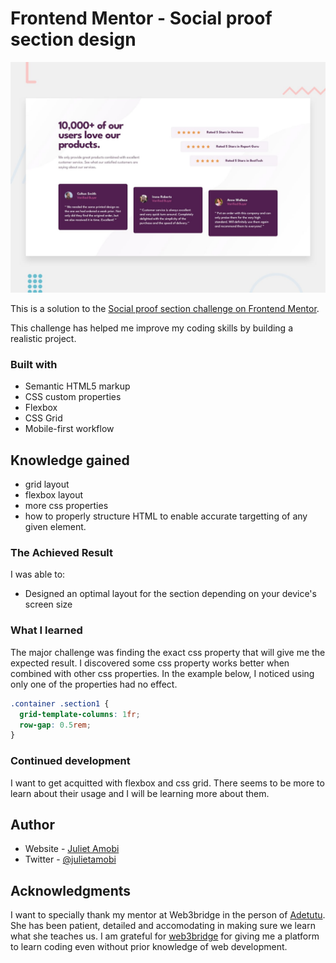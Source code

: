 # Frontend Mentor - Social proof section design

![Design preview for the social-proof-section coding challenge](./design/desktop-preview.jpg)

This is a solution to the [Social proof section challenge on Frontend Mentor](https://www.frontendmentor.io/challenges/social-proof-section-6e0qTv_bA).

This challenge has helped me improve my coding skills by building a realistic project.

### Built with

- Semantic HTML5 markup
- CSS custom properties
- Flexbox
- CSS Grid
- Mobile-first workflow

## Knowledge gained

- grid layout
- flexbox layout
- more css properties
- how to properly structure HTML to enable accurate targetting of any given element.

### The Achieved Result

I was able to:

- Designed an optimal layout for the section depending on your device's screen size

### What I learned

The major challenge was finding the exact css property that will give me the expected result. I discovered some css property works better when combined with other css properties. In the example below, I noticed using only one of the properties had no effect.

```css
.container .section1 {
  grid-template-columns: 1fr;
  row-gap: 0.5rem;
}
```

### Continued development

I want to get acquitted with flexbox and css grid. There seems to be more to learn about their usage and I will be learning more about them.

## Author

- Website - [Juliet Amobi](https://github.com/Jujujulex)
- Twitter - [@julietamobi](https://www.twitter.com/julietamobi)

## Acknowledgments

I want to specially thank my mentor at Web3bridge in the person of [Adetutu](https://github.com/Adetutu777). She has been patient, detailed and accomodating in making sure we learn what she teaches us. I am grateful for [web3bridge](https://web3bridge.com) for giving me a platform to learn coding even without prior knowledge of web development.
